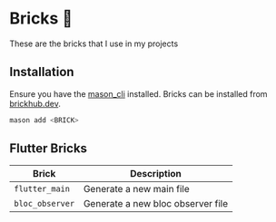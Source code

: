 # Bricks 🧱

These are the bricks that I use in my projects

## Installation

Ensure you have the [mason_cli](https://github.com/felangel/mason/tree/master/packages/mason_cli) installed. Bricks can be installed from [brickhub.dev](https://brickhub.dev).

```sh
mason add <BRICK>
```

## Flutter Bricks

| Brick                 | Description                        |
| --------------------- | ---------------------------------  |
| `flutter_main`        | Generate a new main file           |
| `bloc_observer`       | Generate a new bloc observer file  |
